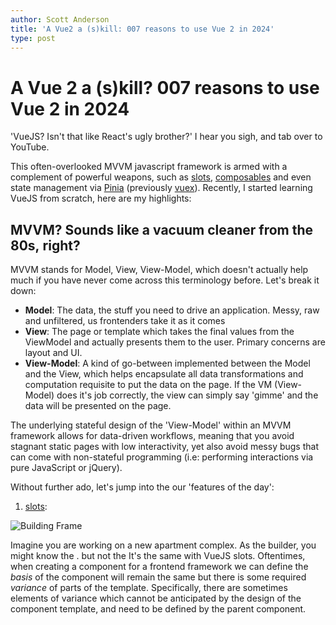 ```yaml
---
author: Scott Anderson
title: 'A Vue2 a (s)kill: 007 reasons to use Vue 2 in 2024'
type: post
---
```


# A Vue 2 a (s)kill? 007 reasons to use Vue 2 in 2024

'VueJS? Isn't that like React's ugly brother?' I hear you sigh, and tab over to YouTube.


This often-overlooked MVVM javascript framework is armed with a complement of powerful weapons, such as [slots](https://v2.vuejs.org/v2/guide/components-slots), [composables](https://vuejs.org/guide/reusability/composables) and even state management via [Pinia](https://pinia.vuejs.org/) (previously [vuex](https://vuex.vuejs.org/)). Recently, I started learning VueJS from scratch, here are my highlights:

## MVVM? Sounds like a vacuum cleaner from the 80s, right?

MVVM stands for Model, View, View-Model, which doesn't actually help much if you have never come across this terminology before. Let's break it down:

 - **Model**: The data, the stuff you need to drive an application. Messy, raw and unfiltered, us frontenders take it as it comes
 - **View**: The page or template which takes the final values from the ViewModel and actually presents them to the user. Primary concerns are layout and UI.
 - **View-Model**: A kind of go-between implemented between the Model and the View, which helps encapsulate all data transformations and computation requisite to put the data on the page. If the VM (View-Model) does it's job correctly, the view can simply say 'gimme' and the data will be presented on the page.

The underlying stateful design of the 'View-Model' within an MVVM framework allows for data-driven workflows, meaning that you avoid stagnant static pages with low interactivity, yet also avoid messy bugs that can come with non-stateful programming (i.e: performing interactions via pure JavaScript or jQuery).

Without further ado, let's jump into the our 'features of the day':

1) [slots](https://v2.vuejs.org/v2/guide/components-slots):

![Building Frame](/building_frame.gif)

Imagine you are working on a new apartment complex. As the builder, you might know the . but not the  It's the same with VueJS slots. Oftentimes, when creating a component for a frontend framework we can define the *basis* of the component will remain the same but there is some required *variance* of parts of the template. Specifically, there are sometimes elements of variance which cannot be anticipated by the design of the component template, and need to be defined by the parent component.


